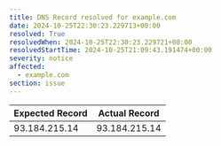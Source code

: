 ```yaml
---
title: DNS Record resolved for example.com
date: 2024-10-25T22:30:23.229713+00:00
resolved: True
resolvedWhen: 2024-10-25T22:30:23.229721+00:00
resolvedStartTime: 2024-10-25T21:09:43.191474+00:00
severity: notice
affected:
  - example.com
section: issue
---
```


| Expected Record  | Actual Record  |
|------------------|----------------|
| 93.184.215.14 | 93.184.215.14 |
